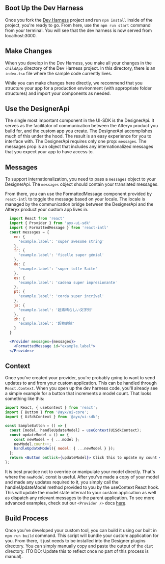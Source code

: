 ## Boot Up the Dev Harness

Once you fork the [Dev Harness](https://git.alteryx.com/ayx-ui-sdk/ui-sdk-dev-harness) project and run `npm install` inside of the project, you're ready to go. From here, use the `npm run start` command from your terminal. You will see that the dev harness is now served from localhost:3000.

## Make Changes

When you develop in the Dev Harness, you make all your changes in the `childApp` directory of the Dev Harness project. In this directory, there is an `index.tsx` file where the sample code currently lives.

While you can make changes here directly, we recommend that you structure your app for a production environment (with appropriate folder structures) and import your components as needed.

## Use the DesignerApi

The single most important component in the UI-SDK is the DesignerApi. It serves as the facilitator of communication between the Alteryx product you build for, and the custom app you create. The DesignerApi accomplishes much of this under the hood. The result is an easy experience for you to interface with. The DesignerApi requires only one prop: `messages`. The messages prop is an object that includes any internationalized messages that you expect your app to have access to.

## Messages

To support internationalization, you need to pass a `messages` object to your DesignerApi. The `messages` object should contain your translated messages.

From there, you can use the FormattedMessage component provided by `react-intl` to toggle the message based on your locale. The locale is managed by the communication bridge between the DesignerApi and the Alteryx product your custom app lives in.

``` jsx static
  import React from 'react'
  import { Provider } from 'ayx-ui-sdk'
  import { FormattedMessage } from 'react-intl'
  const messages = {
    en: {
      'example.label': 'super awesome string'
    },
    fr: {
      'example.label': 'ficelle super génial'
    },
    de: {
      'example.label': 'super tolle Saite'
    },
    es: {
      'example.label': 'cadena super impresionante'
    },
    pt: {
      'example.label': 'corda super incrível'
    },
    ja: {
      'example.label': '超素晴らしい文字列'
    },
    zh: {
      'example.label': '超棒的弦'
    }
  }

  <Provider messages={messages}>
    <FormattedMessage id="example.label">
  </Provider>
```

## Context

Once you've created your provider, you're probably going to want to send updates to and from your custom application. This can be handled through `React.Context`. When you open up the dev harness code, you'll already see a simple example for a button that increments a model count. That looks something like this:

```jsx static
import React, { useContext } from 'react';
import { Button } from '@ayx/ui-core';
import { UiSdkContext } from '@ayx/ui-sdk';

const SampleButton = () => {
  const [model, handleUpdateModel] = useContext(UiSdkContext);
  const updateModel = () => {
    const newModel = { ...model };
    newModel.count++;
    handleUpdateModel({ model: { ...newModel } });
  };
  return <Button onClick={updateModel}> Click this to update my count </Button>;
};
```

It is best practice not to override or manipulate your model directly. That's where the `newModel` const is useful. After you've made a copy of your model and made any updates required to it, you simply call the handleUpdateModel method provided to you by the useContext React hook. This will update the model state internal to your custom application as well as dispatch any relevant messages to the parent application. To see more advanced examples, check out our `<Provider />` docs [here](#/UI-SDK%20Components/Provider).

## Build Process

Once you've developed your custom tool, you can build it using our built in `npm run build` command. This script will bundle your custom application for you. From there, it just needs to be installed into the Designer plugins directory. You can simply manually copy and paste the output of the `dist` directory. 
(TO DO: Update this to reflect once no part of this process is manual).